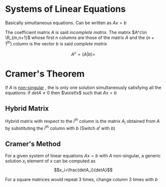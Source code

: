 # Systems of Linear Equations
Basically simultaneous equations. Can be written as $Ax=b$

The coefficient matrix $A$ is said *incomplete matrix*. The matrix  $A^c\in \R_{m,n+1}$ whose first $n$ columns are those of the matrix $A$ and the $(n+1^{th})$ column is the vector $b$ is said *complete matrix*

$$A^c=(A|b)=$$

# Cramer's Theorem
If $A$ is [non-singular](../1043%20-%20Maths%202/22.02.16%20-%20Determinants%20and%20Matrix%20Inversion-2.md#inverting-a-matrix) , the is only one solution simultaneously satisfying all the equations:
if $detA\ne 0$ then $\exist!x$ such that $Ax=b$

## Hybrid Matrix 
Hybrid matrix with respect to the $i^{th}$ column is the matrix $A_i$ obtained from $A$ by substituting the $i^{th}$ column with $b$
(Switch $a^i$ with $b$)

## Cramer's Method
For a given system of linear equations $Ax=b$ with $A$ non-singular, a generic solution $x_i$ element of $x$ can be computed as 
$$x_i=\frac{detA_i}{detA}$$

For a square matrices would repeat 3 times, change column 3 times with $b$

